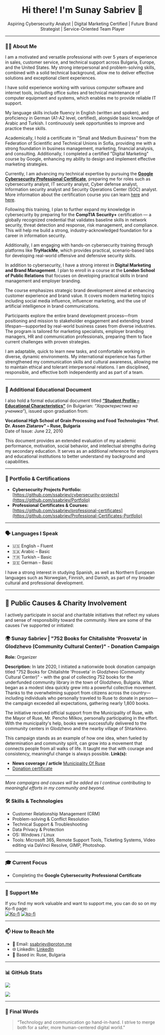 <h1 align="center">Hi there! I'm Sunay Sabriev 👋</h1>
<p align="center">
Aspiring Cybersecurity Analyst | Digital Marketing Certified | Future Brand Strategist | Service-Oriented Team Player
</p>

---

### 🧑‍💻 About Me

I am a motivated and versatile professional with over 5 years of experience in sales, customer service, and technical support across Bulgaria, Europe, and the United States. My strong interpersonal and problem-solving skills, combined with a solid technical background, allow me to deliver effective solutions and exceptional client experiences.

I have solid experience working with various computer software and internet tools, including office suites and technical maintenance of computer equipment and systems, which enables me to provide reliable IT support.

My language skills include fluency in English (written and spoken), and proficiency in German (A1-A2 level, certified), alongside basic knowledge of Arabic and Turkish. I continuously seek opportunities to improve and practice these skills.

Academically, I hold a certificate in "Small and Medium Business" from the Federation of Scientific and Technical Unions in Sofia, providing me with a strong foundation in business management, marketing, financial analysis, and consulting. Additionally, I completed a certified "Digital Marketing" course by Google, enhancing my ability to design and implement effective marketing strategies.

Currently, I am advancing my technical expertise by pursuing the [**Google Cybersecurity Professional Certificate**](https://grow.google/certificates/cybersecurity), preparing me for roles such as cybersecurity analyst, IT security analyst, Cyber defense analyst, Information security analyst and Security Operations Center (SOC) analyst. More information about the certification course you can learn [here](https://grow.google/certificates/cybersecurity) and [here](https://www.coursera.org/professional-certificates/google-cybersecurity).

Following this training, I plan to further expand my knowledge in cybersecurity by preparing for the **CompTIA Security+** certification — a globally recognized credential that validates baseline skills in network security, threat detection and response, risk management, and compliance. This will help me build a strong, industry-acknowledged foundation for a career in information security.

Additionally, I am engaging with hands-on cybersecurity training through platforms like **TryHackMe**, which provides practical, scenario-based labs for developing real-world offensive and defensive security skills.

In addition to cybersecurity, I have a strong interest in **Digital Marketing and Brand Management**. I plan to enroll in a course at the **London School of Public Relations** that focuses on developing practical skills in brand management and employer branding.  

The course emphasizes strategic brand development aimed at enhancing customer experience and brand value. It covers modern marketing topics including social media influence, influencer marketing, and the use of artificial intelligence in brand communications.  

Participants explore the entire brand development process—from positioning and mission to stakeholder engagement and extending brand lifespan—supported by real-world business cases from diverse industries. The program is tailored for marketing specialists, employer branding managers, HR and communication professionals, preparing them to face current challenges with proven strategies.

I am adaptable, quick to learn new tasks, and comfortable working in diverse, dynamic environments. My international experience has further strengthened my communication skills and cultural awareness, allowing me to maintain ethical and tolerant interpersonal relations. I am disciplined, responsible, and effective both independently and as part of a team.

---
### 📄 Additional Educational Document

I also hold a formal educational document titled [**“Student Profile – Educational Characteristics”**](https://github.com/ssabriev/Professional-Certificates-Portfolio/tree/main/Student%20Profile%20%20Educational%20Characteristics) (in Bulgarian: *“Характеристика на ученика”*), issued upon graduation from:

**Vocational High School of Grain Processing and Food Technologies "Prof. Dr. Assen Zlatarov" – Ruse, Bulgaria**  
Date of Issue: June 22, 2010

This document provides an extended evaluation of my academic performance, motivation, social behavior, and intellectual strengths during my secondary education. It serves as an additional reference for employers and educational institutions to better understand my background and capabilities.

---

### 📁 Portfolio & Certifications

- **Cybersecurity Projects Portfolio:** [https://github.com/ssabriev/cybersecurity-projects](https://github.com/ssabriev/Portfolio)  
- **Professional Certificates & Courses:** [https://github.com/ssabriev/professional-certificates](https://github.com/ssabriev/Professional-Certificates-Portfolio)
---

### 🗣️ Languages I Speak

- 🇺🇸 English – Fluent  
- 🇸🇦 Arabic – Basic  
- 🇹🇷 Turkish – Basic  
- 🇩🇪 German – Basic  

I have a strong interest in studying Spanish, as well as Northern European languages such as Norwegian, Finnish, and Danish, as part of my broader cultural and professional development.

---

## 🤝 Public Causes & Charity Involvement

I actively participate in social and charitable initiatives that reflect my values and sense of responsibility toward the community. Here are some of the causes I’ve supported or initiated:

### 🌍 Sunay Sabriev |  "752 Books for Chitalishte 'Prosveta' in Glodzhevo (Community Cultural Center)" - Donation Campaign 
**Role:** Organizer

**Description:** In late 2020, I initiated a nationwide book donation campaign titled "752 Books for Chitalishte 'Prosveta' in Glodzhevo (Community Cultural Center)" - with the goal of collecting 752 books for the underfunded community library in the town of Glodzhevo, Bulgaria. What began as a modest idea quickly grew into a powerful collective movement. Thanks to the overwhelming support from citizens across the country—including individuals who personally traveled to Ruse to donate in person—the campaign exceeded all expectations, gathering nearly 1,800 books.

The initiative received official support from the Municipality of Ruse, with the Mayor of Ruse, Mr. Pencho Milkov, personally participating in the effort. With the municipality's help, books were successfully delivered to the community centers in Glodzhevo and the nearby village of Shtarklevo.

This campaign stands as an example of how one idea, when fueled by determination and community spirit, can grow into a movement that connects people from all walks of life. It taught me that with courage and consistency, meaningful change is always possible.
**Link(s):**  
- **News coverage / article** [Municipality Of Ruse](https://obshtinaruse.bg/kmetat-pencho-milkov-dari-knigi-za-fonda-na-chitalishteto-v-grad-glodzhevo) 
- [Donation certificate](https://github.com/ssabriev/Professional-Certificates-Portfolio/tree/main/Books_For_Glodzhevo)

---

*More campaigns and causes will be added as I continue contributing to meaningful efforts in my community and beyond.*


### 🛠️ Skills & Technologies

- Customer Relationship Management (CRM)  
- Problem-solving & Conflict Resolution  
- Technical Support & Troubleshooting  
- Data Privacy & Protection  
- OS: Windows / Linux  
- Tools: Microsoft 365, Remote Support Tools, Ticketing Systems, Video editing via DaVinci Resolve, GIMP, Photoshop.   

---

### 🎓 Current Focus

- Completing the **Google Cybersecurity Professional Certificate**  

---

### 💖 Support Me

If you find my work valuable and want to support me, you can do so on my Ko-fi page:  
[![Ko-fi](https://img.shields.io/badge/Ko--fi-Support%20Me-orange?style=for-the-badge&logo=ko-fi)](https://ko-fi.com/ssabriev)
[![ko-fi](https://ko-fi.com/img/githubbutton_sm.svg)](https://ko-fi.com/N4N81DUN2A)

---

### 📫 How to Reach Me

- 📧 Email: ssabriev@proton.me  
- 🌐 LinkedIn: [LinkedIn](https://linkedin.com/in/sunay-sabriev)  
- 📍 Based in: Ruse, Bulgaria  

---

### 📊 GitHub Stats

<p>
  <img align="center" src="https://github-readme-stats.vercel.app/api?username=ssabriev&show_icons=true&theme=dark&locale=en" />
</p>
<p>
  <img align="center" src="https://github-readme-stats.vercel.app/api/top-langs/?username=ssabriev&layout=compact&theme=dark&locale=en" />
</p>

---

### 💬 Final Words

> “Technology and communication go hand-in-hand. I strive to merge both for a safer, more human-centered digital world.”
